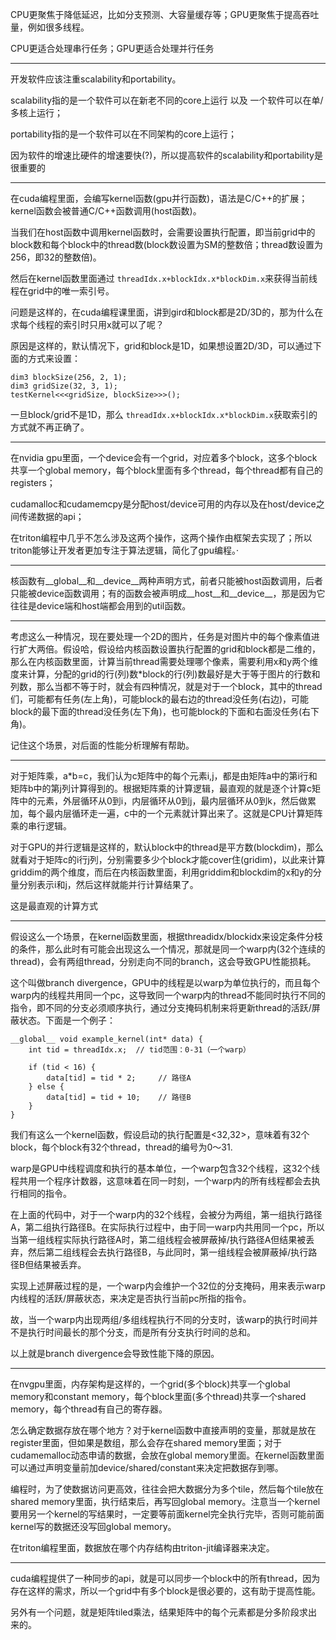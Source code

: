 CPU更聚焦于降低延迟，比如分支预测、大容量缓存等；GPU更聚焦于提高吞吐量，例如很多线程。

CPU更适合处理串行任务；GPU更适合处理并行任务

---

开发软件应该注重scalability和portability。

scalability指的是一个软件可以在新老不同的core上运行 以及 一个软件可以在单/多核上运行；

portability指的是一个软件可以在不同架构的core上运行；

因为软件的增速比硬件的增速要快(?)，所以提高软件的scalability和portability是很重要的

---

在cuda编程里面，会编写kernel函数(gpu并行函数)，语法是C/C++的扩展；kernel函数会被普通C/C++函数调用(host函数)。

当我们在host函数中调用kernel函数时，会需要设置执行配置，即当前grid中的block数和每个block中的thread数(block数设置为SM的整数倍；thread数设置为256，即32的整数倍)。

然后在kernel函数里面通过 `threadIdx.x+blockIdx.x*blockDim.x`来获得当前线程在grid中的唯一索引号。

问题是这样的，在cuda编程课里面，讲到gird和block都是2D/3D的，那为什么在求每个线程的索引时只用x就可以了呢？

原因是这样的，默认情况下，grid和block是1D，如果想设置2D/3D，可以通过下面的方式来设置：

```
dim3 blockSize(256, 2, 1);
dim3 gridSize(32, 3, 1);
testKernel<<<gridSize, blockSize>>>();
```

一旦block/grid不是1D，那么 `threadIdx.x+blockIdx.x*blockDim.x`获取索引的方式就不再正确了。

---

在nvidia gpu里面，一个device会有一个grid，对应着多个block，这多个block共享一个global memory，每个block里面有多个thread，每个thread都有自己的registers；

cudamalloc和cudamemcpy是分配host/device可用的内存以及在host/device之间传递数据的api；

在triton编程中几乎不怎么涉及这两个操作，这两个操作由框架去实现了；所以triton能够让开发者更加专注于算法逻辑，简化了gpu编程。·

---

核函数有__global__和__device__两种声明方式，前者只能被host函数调用，后者只能被device函数调用；有的函数会被声明成__host__和__device__，那是因为它往往是device端和host端都会用到的util函数。

---

考虑这么一种情况，现在要处理一个2D的图片，任务是对图片中的每个像素值进行扩大两倍。假设哈，假设给内核函数设置执行配置的grid和block都是二维的，那么在内核函数里面，计算当前thread需要处理哪个像素，需要利用x和y两个维度来计算，分配的grid的行(列)数*block的行(列)数最好是大于等于图片的行数和列数，那么当都不等于时，就会有四种情况，就是对于一个block，其中的thread们，可能都有任务(左上角)，可能block的最右边的thread没任务(右边)，可能block的最下面的thread没任务(左下角)，也可能block的下面和右面没任务(右下角)。

记住这个场景，对后面的性能分析理解有帮助。

---

对于矩阵乘，a*b=c，我们认为c矩阵中的每个元素i,j，都是由矩阵a中的第i行和矩阵b中的第j列计算得到的。根据矩阵乘的计算逻辑，最直观的就是逐个计算c矩阵中的元素，外层循环从0到i，内层循环从0到j，最内层循环从0到k，然后做累加，每个最内层循环走一遍，c中的一个元素就计算出来了。这就是CPU计算矩阵乘的串行逻辑。

对于GPU的并行逻辑是这样的，默认block中的thread是平方数(blockdim)，那么就看对于矩阵c的i行j列，分别需要多少个block才能cover住(gridim)，以此来计算griddim的两个维度，而后在内核函数里面，利用griddim和blockdim的x和y的分量分别表示i和j，然后这样就能并行计算结果了。

这是最直观的计算方式

---

假设这么一个场景，在kernel函数里面，根据threadidx/blockidx来设定条件分枝的条件，那么此时有可能会出现这么一个情况，那就是同一个warp内(32个连续的thread)，会有两组thread，分别走向不同的branch，这会导致GPU性能损耗。

这个叫做branch divergence，GPU中的线程是以warp为单位执行的，而且每个warp内的线程共用同一个pc，这导致同一个warp内的thread不能同时执行不同的指令，即不同的分支必须顺序执行，通过分支掩码机制来将更新thread的活跃/屏蔽状态。下面是一个例子：

```
__global__ void example_kernel(int* data) {
    int tid = threadIdx.x;  // tid范围：0-31（一个warp）
  
    if (tid < 16) {
        data[tid] = tid * 2;     // 路径A
    } else {
        data[tid] = tid + 10;    // 路径B
    }
}
```

我们有这么一个kernel函数，假设启动的执行配置是<32,32>，意味着有32个block，每个block有32个thread，thread的编号为0～31.

warp是GPU中线程调度和执行的基本单位，一个warp包含32个线程，这32个线程共用一个程序计数器，这意味着在同一时刻，一个warp内的所有线程都会去执行相同的指令。

在上面的代码中，对于一个warp内的32个线程，会被分为两组，第一组执行路径A，第二组执行路径B。在实际执行过程中，由于同一warp内共用同一个pc，所以当第一组线程实际执行路径A时，第二组线程会被屏蔽掉/执行路径A但结果被丢弃，然后第二组线程会去执行路径B，与此同时，第一组线程会被屏蔽掉/执行路径B但结果被丢弃。

实现上述屏蔽过程的是，一个warp内会维护一个32位的分支掩码，用来表示warp内线程的活跃/屏蔽状态，来决定是否执行当前pc所指的指令。

故，当一个warp内出现两组/多组线程执行不同的分支时，该warp的执行时间并不是执行时间最长的那个分支，而是所有分支执行时间的总和。

以上就是branch divergence会导致性能下降的原因。

---

在nvgpu里面，内存架构是这样的，一个grid(多个block)共享一个global memory和constant memory，每个block里面(多个thread)共享一个shared memory，每个thread有自己的寄存器。

怎么确定数据存放在哪个地方？对于kernel函数中直接声明的变量，那就是放在register里面，但如果是数组，那么会存在shared memory里面；对于cudamemalloc动态申请的数据，会放在global memory里面。在kernel函数里面可以通过声明变量前加device/shared/constant来决定把数据存到哪。

编程时，为了使数据访问更高效，往往会把大数据分为多个tile，然后每个tile放在shared memory里面，执行结束后，再写回global memory。注意当一个kernel要用另一个kernel的写结果时，一定要等前面kernel完全执行完毕，否则可能前面kernel写的数据还没写回global memory。

在triton编程里面，数据放在哪个内存结构由triton-jit编译器来决定。

---

cuda编程提供了一种同步的api，就是可以同步一个block中的所有thread，因为存在这样的需求，所以一个grid中有多个block是很必要的，这有助于提高性能。

另外有一个问题，就是矩阵tiled乘法，结果矩阵中的每个元素都是分多阶段求出来的。
